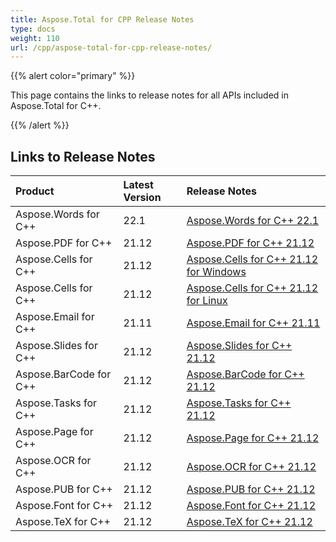 ```yaml
---
title: Aspose.Total for CPP Release Notes
type: docs
weight: 110
url: /cpp/aspose-total-for-cpp-release-notes/
---
```


{{% alert color="primary" %}}

This page contains the links to release notes for all APIs included in Aspose.Total for C++.

{{% /alert %}}

## **Links to Release Notes**

|**Product**|**Latest Version**|**Release Notes**|
| :- | :- | :- |
|Aspose.Words for C++|22.1|[Aspose.Words for C++ 22.1](/words/cpp/aspose-words-for-cpp-22-1-release-notes/)|
|Aspose.PDF for C++|21.12|[Aspose.PDF for C++ 21.12](/pdf/cpp/aspose-pdf-for-cpp-21-12-release-notes/)|
|Aspose.Cells for C++|21.12|[Aspose.Cells for C++ 21.12 for Windows](/cells/cpp/aspose-cells-for-cpp-21-12-release-notes-windows/)|
|Aspose.Cells for C++|21.12|[Aspose.Cells for C++ 21.12 for Linux](/cells/cpp/aspose-cells-for-cpp-21-12-release-notes-linux/)|
|Aspose.Email for C++|21.11|[Aspose.Email for C++ 21.11](/email/cpp/aspose-email-for-cpp-21-11-release-notes/)|
|Aspose.Slides for C++|21.12|[Aspose.Slides for C++ 21.12](/slides/cpp/aspose-slides-for-cpp-21-12-release-notes/)|
|Aspose.BarCode for C++|21.12|[Aspose.BarCode for C++ 21.12](/barcode/cpp/aspose-barcode-for-cpp-21-12-release-notes/)|
|Aspose.Tasks for C++|21.12|[Aspose.Tasks for C++ 21.12](/tasks/cpp/aspose-tasks-for-cpp-21-12-release-notes/)|
|Aspose.Page for C++|21.12|[Aspose.Page for C++ 21.12](/page/cpp/aspose-page-for-cpp-21-12-release-notes/)|
|Aspose.OCR for C++|21.12|[Aspose.OCR for C++ 21.12](/ocr/cpp/aspose-ocr-for-cpp-21-12-release-notes/)|
|Aspose.PUB for C++|21.12|[Aspose.PUB for C++ 21.12](/pub/cpp/aspose-pub-for-cpp-21-12-release-notes/)|
|Aspose.Font for C++|21.12|[Aspose.Font for C++ 21.12](/font/cpp/aspose-font-for-cpp-21-12-release-notes/)|
|Aspose.TeX for C++|21.12|[Aspose.TeX for C++ 21.12](/tex/cpp/aspose-tex-for-cpp-21-12-release-notes/)|
